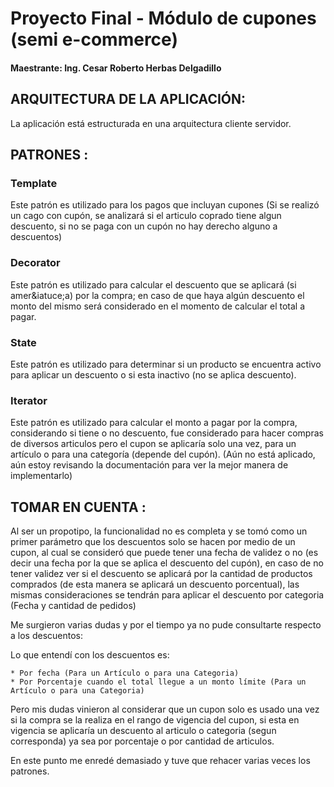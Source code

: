 # Proyecto Final - M&oacute;dulo de cupones (semi e-commerce)

#### Maestrante: Ing. Cesar Roberto Herbas Delgadillo

## ARQUITECTURA DE LA APLICACIÓN:

La aplicaci&oacute;n est&aacute; estructurada en una arquitectura cliente servidor.

## PATRONES :

### Template ###

Este patr&oacute;n es utilizado para los pagos que incluyan cupones (Si se realiz&oacute; un cago con cup&oacute;n, se analizará si el articulo coprado tiene algun descuento, si no se paga con un cup&oacute;n no hay derecho alguno a descuentos)

### Decorator ###

Este patr&oacute;n es utilizado para calcular el descuento que se aplicará (si amer&iatuce;a) por la compra; en caso de que haya alg&uacute;n descuento el monto del mismo será considerado en el momento de calcular el total a pagar.

### State ###

Este patr&oacute;n es utilizado para determinar si un producto se encuentra activo para aplicar un descuento o si esta inactivo (no se aplica descuento).

### Iterator ###

Este patr&oacute;n es utilizado para calcular el monto a pagar por la compra, considerando si tiene o no descuento, fue considerado  para hacer compras de diversos articulos pero el cupon se aplicaría solo una vez, para un artículo o para una categoría (depende del cupón).
(Aún no está aplicado, aún estoy revisando la documentación para ver la mejor manera de implementarlo)


## TOMAR EN CUENTA :

Al ser un propotipo, la funcionalidad no es completa y se tomó como un primer parámetro que los descuentos solo se hacen por medio de un cupon, al cual se consideró que puede tener una fecha de validez o no (es decir una fecha por la que se aplica el descuento del cupón), en caso de no tener validez ver si el descuento se aplicará por la cantidad de productos comprados (de esta manera se aplicará un descuento porcentual), las mismas consideraciones se tendrán para aplicar el descuento por categoria (Fecha y cantidad de pedidos)

Me surgieron varias dudas y por el tiempo ya no pude consultarte respecto a los descuentos:

Lo que entendí con los descuentos es:

    * Por fecha (Para un Artículo o para una Categoria)
    * Por Porcentaje cuando el total llegue a un monto límite (Para un Artículo o para una Categoria)
    
Pero mis dudas vinieron al considerar que un cupon solo es usado una vez si la compra se la realiza en el rango de vigencia del cupon, si esta en vigencia se aplicaría un descuento al articulo o categoria (segun corresponda) ya sea por porcentaje o por cantidad de articulos. 

En este punto me enredé demasiado y tuve que rehacer varias veces los patrones.
